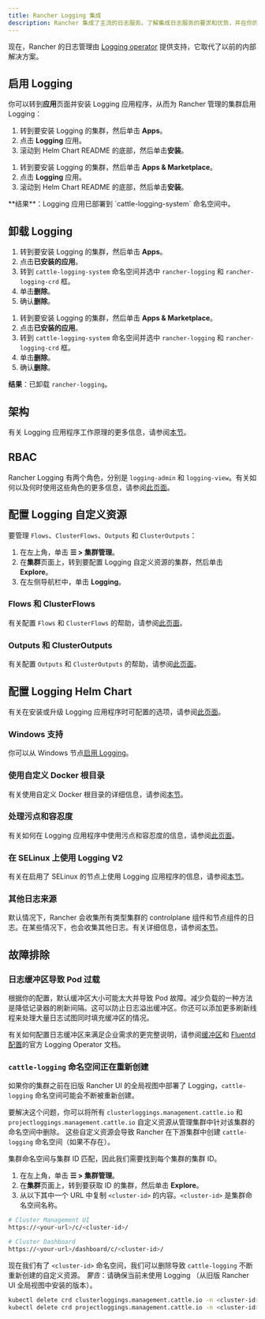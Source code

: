 ```yaml
---
title: Rancher Logging 集成
description: Rancher 集成了主流的日志服务。了解集成日志服务的要求和优势，并在你的集群上启用 Logging。
---
```


<head>
  <link rel="canonical" href="https://ranchermanager.docs.rancher.com/zh/integrations-in-rancher/logging"/>
</head>

现在，Rancher 的日志管理由 [Logging operator](https://kube-logging.github.io/docs/) 提供支持，它取代了以前的内部解决方案。

## 启用 Logging

你可以转到**应用**页面并安装 Logging 应用程序，从而为 Rancher 管理的集群启用 Logging：
<Tabs groupId="rancher-version">
<TabItem value="Rancher v2.6.5+">

1. 转到要安装 Logging 的集群，然后单击 **Apps**。
2. 点击 **Logging** 应用。
3. 滚动到 Helm Chart README 的底部，然后单击**安装**。

</TabItem>
<TabItem value="Rancher before v2.6.5">

1. 转到要安装 Logging 的集群，然后单击 **Apps & Marketplace**。
2. 点击 **Logging** 应用。
3. 滚动到 Helm Chart README 的底部，然后单击**安装**。

</TabItem>
</Tabs>
**结果**：Logging 应用已部署到 `cattle-logging-system` 命名空间中。

## 卸载 Logging
<Tabs groupId="rancher-version">
<TabItem value="Rancher v2.6.5+">

1. 转到要安装 Logging 的集群，然后单击 **Apps**。
2. 点击**已安装的应用**。
3. 转到 `cattle-logging-system` 命名空间并选中 `rancher-logging` 和 `rancher-logging-crd` 框。
4. 单击**删除**。
5. 确认**删除**。

</TabItem>
<TabItem value="Rancher before v2.6.5">

1. 转到要安装 Logging 的集群，然后单击 **Apps & Marketplace**。
2. 点击**已安装的应用**。
3. 转到 `cattle-logging-system` 命名空间并选中 `rancher-logging` 和 `rancher-logging-crd` 框。
4. 单击**删除**。
5. 确认**删除**。

</TabItem>
</Tabs>

**结果**：已卸载 `rancher-logging`。

## 架构

有关 Logging 应用程序工作原理的更多信息，请参阅[本节](logging-architecture.md)。

## RBAC

Rancher Logging 有两个角色，分别是 `logging-admin` 和 `logging-view`。有关如何以及何时使用这些角色的更多信息，请参阅[此页面](rbac-for-logging.md)。

## 配置 Logging 自定义资源

要管理 `Flows`、`ClusterFlows`、`Outputs` 和 `ClusterOutputs`：

1. 在左上角，单击 **☰ > 集群管理**。
2. 在**集群**页面上，转到要配置 Logging 自定义资源的集群，然后单击 **Explore**。
3. 在左侧导航栏中，单击 **Logging**。

### Flows 和 ClusterFlows

有关配置 `Flows` 和 `ClusterFlows` 的帮助，请参阅[此页面](custom-resource-configuration/flows-and-clusterflows.md)。

### Outputs 和 ClusterOutputs

有关配置 `Outputs` 和 `ClusterOutputs` 的帮助，请参阅[此页面](custom-resource-configuration/outputs-and-clusteroutputs.md)。

## 配置 Logging Helm Chart

有关在安装或升级 Logging 应用程序时可配置的选项，请参阅[此页面](logging-helm-chart-options.md)。

### Windows 支持

你可以从 Windows 节点[启用 Logging](logging-helm-chart-options.md#启用禁用-windows-节点-logging)。

### 使用自定义 Docker 根目录

有关使用自定义 Docker 根目录的详细信息，请参阅[本节](logging-helm-chart-options.md#使用自定义-docker-根目录)。

### 处理污点和容忍度

有关如何在 Logging 应用程序中使用污点和容忍度的信息，请参阅[此页面](taints-and-tolerations.md)。

### 在 SELinux 上使用 Logging V2

有关在启用了 SELinux 的节点上使用 Logging 应用程序的信息，请参阅[本节](logging-helm-chart-options.md#启用-logging-应用程序以使用-selinux)。

### 其他日志来源

默认情况下，Rancher 会收集所有类型集群的 controlplane 组件和节点组件的日志。在某些情况下，也会收集其他日志。有关详细信息，请参阅[本节](logging-helm-chart-options.md#其他日志来源)。

## 故障排除

### 日志缓冲区导致 Pod 过载

根据你的配置，默认缓冲区大小可能太大并导致 Pod 故障。减少负载的一种方法是降低记录器的刷新间隔。这可以防止日志溢出缓冲区。你还可以添加更多刷新线程来处理大量日志试图同时填充缓冲区的情况。

有关如何配置日志缓冲区来满足企业需求的更完整说明，请参阅[缓冲区](https://kube-logging.github.io/docs/configuration/plugins/outputs/buffer/)和 [Fluentd 配置](https://kube-logging.github.io/docs/logging-infrastructure/fluentd/)的官方 Logging Operator 文档。

### `cattle-logging` 命名空间正在重新创建

如果你的集群之前在旧版 Rancher UI 的全局视图中部署了 Logging，`cattle-logging` 命名空间可能会不断被重新创建。

要解决这个问题，你可以将所有 `clusterloggings.management.cattle.io` 和 `projectloggings.management.cattle.io` 自定义资源从管理集群中针对该集群的命名空间中删除。
这些自定义资源会导致 Rancher 在下游集群中创建 `cattle-logging` 命名空间（如果不存在）。

集群命名空间与集群 ID 匹配，因此我们需要找到每个集群的集群 ID。

1. 在左上角，单击 **☰ > 集群管理**。
1. 在**集群**页面上，转到要获取 ID 的集群，然后单击 **Explore**。
2. 从以下其中一个 URL 中复制 `<cluster-id>` 的内容。`<cluster-id>` 是集群命名空间名称。

```bash
# Cluster Management UI
https://<your-url>/c/<cluster-id>/

# Cluster Dashboard
https://<your-url>/dashboard/c/<cluster-id>/
```

现在我们有了 `<cluster-id>` 命名空间，我们可以删除导致 `cattle-logging` 不断重新创建的自定义资源。
*警告*：请确保当前未使用 Logging （从旧版 Rancher UI 全局视图中安装的版本）。

```bash
kubectl delete crd clusterloggings.management.cattle.io -n <cluster-id>
kubectl delete crd projectloggings.management.cattle.io -n <cluster-id>
```
